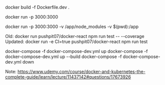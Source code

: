 docker build -f Dockerfile.dev .

docker run -p 3000:3000 <id>

docker run -p 3000:3000 -v /app/node_modules -v $(pwd):/app <id>

Old: docker run pushpit07/docker-react npm run test -- --coverage
Updated: docker run -e CI=true pushpit07/docker-react npm run test


docker-compose -f docker-compose-dev.yml up
docker-compose -f docker-compose-dev.yml up --build
docker-compose -f docker-compose-dev.yml down


Note:
https://www.udemy.com/course/docker-and-kubernetes-the-complete-guide/learn/lecture/11437142#questions/17673926